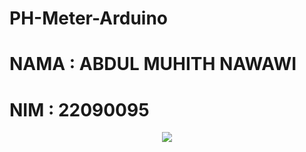 # PH-Meter-Arduino
# NAMA : ABDUL MUHITH NAWAWI
# NIM : 22090095
<p align="center"><img src="https://media.istockphoto.com/id/1437509582/id/foto/sayuran-segar-tumbuh-di-pertanian-dalam-ruangan-pertanian-vertikal.jpg?s=1024x1024&w=is&k=20&c=uP6H_ejy3kgWW85p4KZqe4H3By69MszLCes2RMCrf-I="</p>
